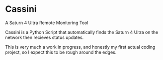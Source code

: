 # Cassini
A Saturn 4 Ultra Remote Monitoring Tool

Cassini is a Python Script that automatically finds the Saturn 4 Ultra on the network then recieves status updates. 

This is very much a work in progress, and honestly my first actual coding project, so I expect this to be rough around the edges. 
